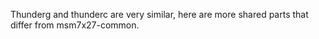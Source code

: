 Thunderg and thunderc are very similar, here are more shared parts that differ from msm7x27-common.
